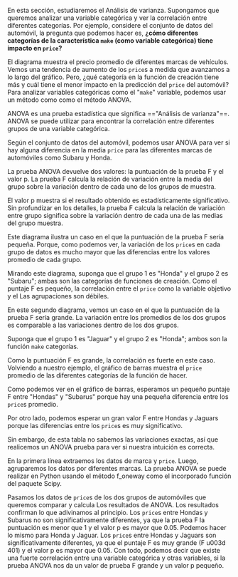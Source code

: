 En esta sección, estudiaremos el Análisis de varianza. Supongamos que queremos analizar una variable categórica y ver la correlación entre diferentes categorías.
Por ejemplo, considere el conjunto de datos del automóvil, la pregunta que podemos hacer es, __¿cómo diferentes categorías de la característica `make` (como variable categórica) tiene impacto en  `price`?__

El diagrama muestra el precio promedio de diferentes marcas de vehículos.
Vemos una tendencia de aumento de los `price`s a medida que avanzamos a lo largo del gráfico. Pero, ¿qué categoría en la función de creación tiene más y cuál tiene el menor impacto en la predicción del  `price` del automóvil?
Para analizar variables categóricas como el "`make`" variable, podemos usar un método como como el método ANOVA.

ANOVA es una prueba estadística que significa =="Análisis de varianza"==.
ANOVA se puede utilizar para encontrar la correlación entre diferentes grupos de una variable categórica.

Según el conjunto de datos del automóvil, podemos usar ANOVA para ver si hay alguna diferencia en la media `price` para las diferentes marcas de automóviles como Subaru y Honda.

La prueba ANOVA devuelve dos valores: la puntuación de la prueba F y el valor p.
La prueba F calcula la relación de variación entre la media del grupo sobre la variación dentro de cada uno de los grupos de muestra.

El valor p muestra si el resultado obtenido es estadísticamente significativo.
Sin profundizar en los detalles, la prueba F calcula la relación de variación entre
grupo significa sobre la variación dentro de cada una de las medias del grupo muestra.

Este diagrama ilustra un caso en el que la puntuación de la prueba F sería pequeña.
Porque, como podemos ver, la variación de los `price`s en cada grupo de datos es mucho mayor que las diferencias entre los valores promedio de cada grupo.

Mirando este diagrama, suponga que el grupo 1 es "Honda" y el grupo 2 es "Subaru"; ambas son las categorías de funciones de creación.
Como el puntaje F es pequeño, la correlación entre el `price` como la variable objetivo y el Las agrupaciones son débiles.

En este segundo diagrama, vemos un caso en el que la puntuación de la prueba F sería grande. La variación entre los promedios de los dos grupos es comparable a las variaciones dentro de los dos grupos.

Suponga que el grupo 1 es "Jaguar" y el grupo 2 es "Honda"; ambos son la función `make` categorías.

Como la puntuación F es grande, la correlación es fuerte en este caso.
Volviendo a nuestro ejemplo, el gráfico de barras muestra el `price` promedio de las diferentes categorías de la función de hacer.

Como podemos ver en el gráfico de barras, esperamos un pequeño puntaje F entre "Hondas" y "Subarus" porque hay una pequeña diferencia entre los `price`s promedio.

Por otro lado, podemos esperar un gran valor F entre Hondas y Jaguars porque las diferencias entre los `price`s es muy significativo.

Sin embargo, de esta tabla no sabemos las variaciones exactas, así que realicemos un ANOVA prueba para ver si nuestra intuición es correcta.

En la primera línea extraemos los datos de marca y `price`.
Luego, agruparemos los datos por diferentes marcas.
La prueba ANOVA se puede realizar en Python usando el método f_oneway como el incorporado función del paquete Scipy.

Pasamos los datos de `price`s de los dos grupos de automóviles que queremos comparar y calcula
Los resultados de ANOVA.
Los resultados confirman lo que adivinamos al principio.
Los `price`s entre Hondas y Subarus no son significativamente diferentes, ya que la prueba F
la puntuación es menor que 1 y el valor p es mayor que 0.05.
Podemos hacer lo mismo para Honda y Jaguar.
Los `price`s entre Hondas y Jaguars son significativamente diferentes, ya que el puntaje F
es muy grande (F u003d 401) y el valor p es mayor que 0.05.
Con todo, podemos decir que existe una fuerte correlación entre una variable categórica
y otras variables, si la prueba ANOVA nos da un valor de prueba F grande y un valor p pequeño.
